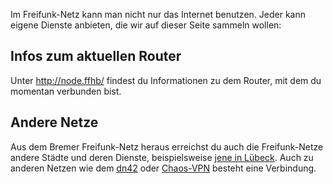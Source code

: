 Im Freifunk-Netz kann man nicht nur das Internet benutzen. Jeder kann eigene Dienste anbieten, die wir auf dieser Seite sammeln wollen:

## Infos zum aktuellen Router
Unter http://node.ffhb/ findest du Informationen zu dem Router, mit dem du momentan verbunden bist.

## Andere Netze
Aus dem Bremer Freifunk-Netz heraus erreichst du auch die Freifunk-Netze andere Städte und deren Dienste, beispielsweise [jene in Lübeck](http://luebeck.freifunk.net/wiki/Freifunk-verwenden). Auch zu anderen Netzen wie dem [dn42](http://dn42.net) oder [Chaos-VPN](http://wiki.hamburg.ccc.de/index.php/ChaosVPN) besteht eine Verbindung.